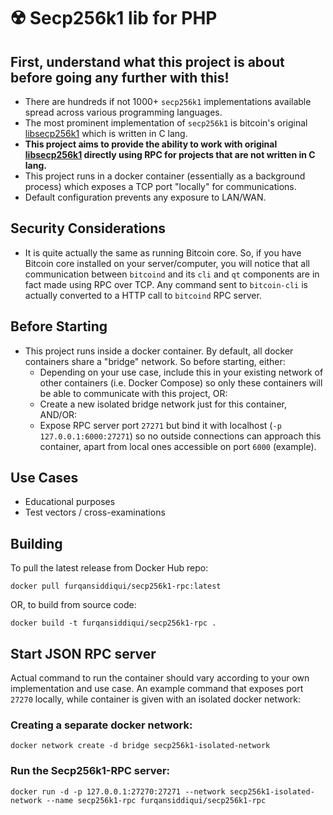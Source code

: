 # :radioactive: Secp256k1 lib for PHP

## First, understand what this project is about before going any further with this!

* There are hundreds if not 1000+ `secp256k1` implementations available spread across various programming languages.
* The most prominent implementation of `secp256k1` is bitcoin's
  original [libsecp256k1](https://github.com/bitcoin-core/secp256k1/) which is written in C lang.
* **This project aims to provide the ability to work with
  original [libsecp256k1](https://github.com/bitcoin-core/secp256k1/) directly using RPC for projects that are not
  written in C lang.**
* This project runs in a docker container (essentially as a background process) which exposes a TCP port "locally" for
  communications.
* Default configuration prevents any exposure to LAN/WAN.

## Security Considerations

* It is quite actually the same as running Bitcoin core. So, if you have Bitcoin core installed on your server/computer,
  you will notice that all communication between `bitcoind` and its `cli` and `qt` components are in fact made using RPC
  over TCP. Any command sent to `bitcoin-cli` is actually converted to a HTTP call to `bitcoind` RPC server.

## Before Starting

* This project runs inside a docker container. By default, all docker containers share a "bridge" network. So before
  starting, either:
    * Depending on your use case, include this in your existing network of other containers (i.e. Docker Compose) so
      only these containers will be able to communicate with this project, OR:
    * Create a new isolated bridge network just for this container, AND/OR:
    * Expose RPC server port `27271` but bind it with localhost (`-p 127.0.0.1:6000:27271`) so no outside connections
      can approach this container, apart from local ones accessible on port `6000` (example).

## Use Cases

* Educational purposes
* Test vectors / cross-examinations

## Building

To pull the latest release from Docker Hub repo:

`docker pull furqansiddiqui/secp256k1-rpc:latest`

OR, to build from source code:

`docker build -t furqansiddiqui/secp256k1-rpc .`

## Start JSON RPC server

Actual command to run the container should vary according to your own implementation and use case. An example command
that exposes port `27270` locally, while container is given with an isolated docker network:

### Creating a separate docker network:

`docker network create -d bridge secp256k1-isolated-network`

### Run the Secp256k1-RPC server:

`docker run -d -p 127.0.0.1:27270:27271 --network secp256k1-isolated-network --name secp256k1-rpc furqansiddiqui/secp256k1-rpc`


